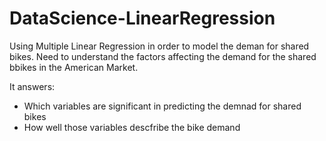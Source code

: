 # DataScience-LinearRegression

Using Multiple Linear Regression in order to model the deman for shared bikes.
Need to understand the factors affecting the demand for the shared bbikes in the American Market.

It answers:
- Which variables are significant in predicting the demnad for shared bikes
- How well those variables descfribe the bike demand
